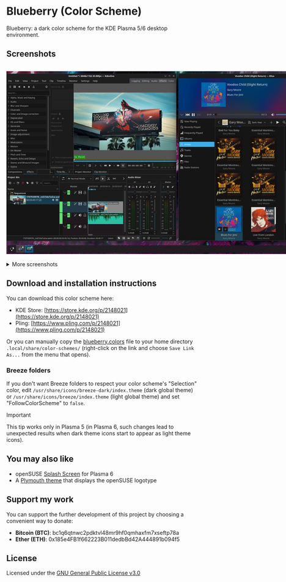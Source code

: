 # Blueberry (Color Scheme)

Blueberry: a dark color scheme for the KDE Plasma 5/6 desktop environment.

## Screenshots

<img src="assets/screenshots/1102523.jpg" alt="Blueberry: a dark color scheme for the KDE Plasma 5/6 desktop environment (screenshot)" style="display: inline-block; margin: 15px 0 15px 0; max-width: 850px">

<details>
<summary>More screenshots</summary>
<img src="assets/screenshots/1102658.jpg" alt="Blueberry: a dark color scheme for the KDE Plasma 5/6 desktop environment (screenshot)" style="display: inline-block; margin: 15px 0 15px 0; max-width: 850px">

<img src="assets/screenshots/1102734.jpg" alt="Blueberry: a dark color scheme for the KDE Plasma 5/6 desktop environment (screenshot)" style="display: inline-block; margin: 15px 0 15px 0; max-width: 850px">

<img src="assets/screenshots/1102836.jpg" alt="Blueberry: a dark color scheme for the KDE Plasma 5/6 desktop environment (screenshot)" style="display: inline-block; margin: 15px 0 15px 0; max-width: 850px">

<img src="assets/screenshots/1103007.jpg" alt="Blueberry: a dark color scheme for the KDE Plasma 5/6 desktop environment (screenshot)" style="display: inline-block; margin: 15px 0 15px 0; max-width: 850px">

<img src="assets/screenshots/1103146.jpg" alt="Blueberry: a dark color scheme for the KDE Plasma 5/6 desktop environment (screenshot)" style="display: inline-block; margin: 15px 0 15px 0; max-width: 850px">
</details>

## Download and installation instructions

You can download this color scheme here:

* KDE Store: [https://store.kde.org/p/2148021](https://store.kde.org/p/2148021)
* Pling: [https://www.pling.com/p/2148021](https://www.pling.com/p/2148021)

Or you can manually copy the [blueberry.colors](https://raw.githubusercontent.com/serhiyguryev/blueberry-color-scheme/main/color-schemes/blueberry.colors) file to your home directory `.local/share/color-schemes/` (right-click on the link and choose `Save Link As...` from the menu that opens).

### Breeze folders

If you don't want Breeze folders to respect your color scheme's "Selection" color, edit `/usr/share/icons/breeze-dark/index.theme` (dark global theme) or `/usr/share/icons/breeze/index.theme` (light global theme) and set "FollowColorScheme" to `false`.

> [!IMPORTANT]
> This tip works only in Plasma 5 (in Plasma 6, such changes lead to unexpected results when dark theme icons start to appear as light theme icons).

## You may also like

* openSUSE [Splash Screen](https://github.com/serhiyguryev/opensuse-splashscreen) for Plasma 6
* A [Plymouth theme](https://github.com/serhiyguryev/plymouth-theme-opensuse) that displays the openSUSE logotype

## Support my work

You can support the further development of this project by choosing a convenient way to donate:

* **Bitcoin (BTC)**: bc1q6qtnwc2pdktvl48mr9hf0qmhaxfm7xseftp78a
* **Ether (ETH)**: 0x185e4FB1f662223B011dedbBd42A444891b094f5

## License

Licensed under the [GNU General Public License v3.0](https://github.com/serhiyguryev/blueberry-color-scheme/blob/main/LICENSE)
